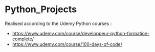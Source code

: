# Python_Projects
Realised according to the Udemy Python courses :
* https://www.udemy.com/course/developpeur-python-formation-complete/
* https://www.udemy.com/course/100-days-of-code/
